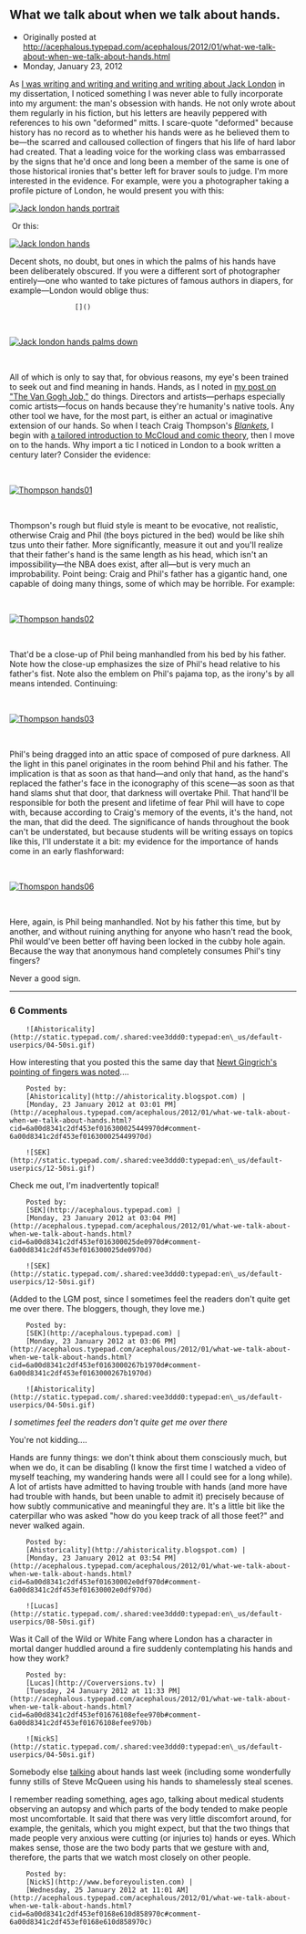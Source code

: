 ## What we talk about when we talk about hands.

 * Originally posted at http://acephalous.typepad.com/acephalous/2012/01/what-we-talk-about-when-we-talk-about-hands.html
 * Monday, January 23, 2012



As [I was writing and writing and writing and writing about Jack London](http://acephalous.typepad.com/acephalous/jack\_london/) in my dissertation, I noticed something I was never able to fully incorporate into my argument: the man's obsession with hands. He not only wrote about them regularly in his fiction, but his letters are heavily peppered with references to his own "deformed" mitts. I scare-quote "deformed" because history has no record as to whether his hands were as he believed them to be—the scarred and calloused collection of fingers that his life of hard labor had created. That a leading voice for the working class was embarrassed by the signs that he'd once and long been a member of the same is one of those historical ironies that's better left for braver souls to judge. I'm more interested in the evidence. For example, were you a photographer taking a profile picture of London, he would present you with this:

[![Jack london hands portrait](http://acephalous.typepad.com/.a/6a00d8341c2df453ef0168e5f7b252970c-500wi "Jack london hands portrait")](http://acephalous.typepad.com/.a/6a00d8341c2df453ef0168e5f7b252970c-popup)

 Or this:

[![Jack london hands](http://acephalous.typepad.com/.a/6a00d8341c2df453ef01630001bbba970d-500wi "Jack london hands")](http://acephalous.typepad.com/.a/6a00d8341c2df453ef01630001bbba970d-popup)

Decent shots, no doubt, but ones in which the palms of his hands have been deliberately obscured. If you were a different sort of photographer entirely—one who wanted to take pictures of famous authors in diapers, for example—London would oblige thus:

		

					[]()
			

 

[![Jack london hands palms down](http://acephalous.typepad.com/.a/6a00d8341c2df453ef016760f68425970b-500wi "Jack london hands palms down")](http://acephalous.typepad.com/.a/6a00d8341c2df453ef016760f68425970b-popup)

 

All of which is only to say that, for obvious reasons, my eye's been trained to seek out and find meaning in hands. Hands, as I noted in [my post on "The Van Gogh Job,"](http://acephalous.typepad.com/acephalous/2012/01/leverage-post.html) do things. Directors and artists—perhaps especially comic artists—focus on hands because they're humanity's native tools. Any other tool we have, for the most part, is either an actual or imaginative extension of our hands. So when I teach Craig Thompson's _[Blankets](http://www.amazon.com/exec/obidos/ASIN/1891830430/diesekoschmar-20)_, I begin with [a tailored introduction to McCloud and comic theory](http://acephalous.typepad.com/acephalous/2010/09/teaching-panel-transitions-via-craig-thompsons-blankets.html), then I move on to the hands. Why import a tic I noticed in London to a book written a century later? Consider the evidence:

 

[![Thompson hands01](http://acephalous.typepad.com/.a/6a00d8341c2df453ef01630001cbcc970d-500wi "Thompson hands01")](http://acephalous.typepad.com/.a/6a00d8341c2df453ef01630001cbcc970d-popup)

 

Thompson's rough but fluid style is meant to be evocative, not realistic, otherwise Craig and Phil (the boys pictured in the bed) would be like shih tzus unto their father. More significantly, measure it out and you'll realize that their father's hand is the same length as his head, which isn't an impossibility—the NBA does exist, after all—but is very much an improbability. Point being: Craig and Phil's father has a gigantic hand, one capable of doing many things, some of which may be horrible. For example:

 

[![Thompson hands02](http://acephalous.typepad.com/.a/6a00d8341c2df453ef0168e5f7ce96970c-500wi "Thompson hands02")](http://acephalous.typepad.com/.a/6a00d8341c2df453ef0168e5f7ce96970c-popup)

 

That'd be a close-up of Phil being manhandled from his bed by his father. Note how the close-up emphasizes the size of Phil's head relative to his father's fist. Note also the emblem on Phil's pajama top, as the irony's by all means intended. Continuing:

 

[![Thompson hands03](http://acephalous.typepad.com/.a/6a00d8341c2df453ef016760f6a271970b-500wi "Thompson hands03")](http://acephalous.typepad.com/.a/6a00d8341c2df453ef016760f6a271970b-popup)

 

Phil's being dragged into an attic space of composed of pure darkness. All the light in this panel originates in the room behind Phil and his father. The implication is that as soon as that hand—and only that hand, as the hand's replaced the father's face in the iconography of this scene—as soon as that hand slams shut that door, that darkness will overtake Phil. That hand'll be responsible for both the present and lifetime of fear Phil will have to cope with, because according to Craig's memory of the events, it's the hand, not the man, that did the deed. The significance of hands throughout the book can't be understated, but because students will be writing essays on topics like this, I'll understate it a bit: my evidence for the importance of hands come in an early flashforward:

 

[![Thomspon hands06](http://acephalous.typepad.com/.a/6a00d8341c2df453ef01630001fe24970d-500wi "Thomspon hands06")](http://acephalous.typepad.com/.a/6a00d8341c2df453ef01630001fe24970d-popup)

 

Here, again, is Phil being manhandled. Not by his father this time, but by another, and without ruining anything for anyone who hasn't read the book, Phil would've been better off having been locked in the cubby hole again. Because the way that anonymous hand completely consumes Phil's tiny fingers?

Never a good sign. 

			

* * *

### 6 Comments 

		

                
[]()

	

		![Ahistoricality](http://static.typepad.com/.shared:vee3ddd0:typepad:en\_us/default-userpics/04-50si.gif)
	

	

		

How interesting that you posted this the same day that [Newt Gingrich's pointing of fingers was noted](http://media.talkingpointsmemo.com/slideshow/newt-gingrich-pointing?ref=fpb)....  

	

		Posted by:
		[Ahistoricality](http://ahistoricality.blogspot.com) |
		[Monday, 23 January 2012 at 03:01 PM](http://acephalous.typepad.com/acephalous/2012/01/what-we-talk-about-when-we-talk-about-hands.html?cid=6a00d8341c2df453ef016300025449970d#comment-6a00d8341c2df453ef016300025449970d)

[]()

	

		![SEK](http://static.typepad.com/.shared:vee3ddd0:typepad:en\_us/default-userpics/12-50si.gif)
	

	

		

Check me out, I'm inadvertently topical!

	

		Posted by:
		[SEK](http://acephalous.typepad.com) |
		[Monday, 23 January 2012 at 03:04 PM](http://acephalous.typepad.com/acephalous/2012/01/what-we-talk-about-when-we-talk-about-hands.html?cid=6a00d8341c2df453ef016300025de0970d#comment-6a00d8341c2df453ef016300025de0970d)

[]()

	

		![SEK](http://static.typepad.com/.shared:vee3ddd0:typepad:en\_us/default-userpics/12-50si.gif)
	

	

		

(Added to the LGM post, since I sometimes feel the readers don't quite get me over there. The bloggers, though, they love me.)

	

		Posted by:
		[SEK](http://acephalous.typepad.com) |
		[Monday, 23 January 2012 at 03:06 PM](http://acephalous.typepad.com/acephalous/2012/01/what-we-talk-about-when-we-talk-about-hands.html?cid=6a00d8341c2df453ef0163000267b1970d#comment-6a00d8341c2df453ef0163000267b1970d)

[]()

	

		![Ahistoricality](http://static.typepad.com/.shared:vee3ddd0:typepad:en\_us/default-userpics/04-50si.gif)
	

	

		

_I sometimes feel the readers don't quite get me over there_

You're not kidding....

Hands are funny things: we don't think about them consciously much, but when we do, it can be disabling (I know the first time I watched a video of myself teaching, my wandering hands were all I could see for a long while). A lot of artists have admitted to having trouble with hands (and more have had trouble with hands, but been unable to admit it) precisely because of how subtly communicative and meaningful they are. It's a little bit like the caterpillar who was asked "how do you keep track of all those feet?" and never walked again.

	

		Posted by:
		[Ahistoricality](http://ahistoricality.blogspot.com) |
		[Monday, 23 January 2012 at 03:54 PM](http://acephalous.typepad.com/acephalous/2012/01/what-we-talk-about-when-we-talk-about-hands.html?cid=6a00d8341c2df453ef01630002e0df970d#comment-6a00d8341c2df453ef01630002e0df970d)

[]()

	

		![Lucas](http://static.typepad.com/.shared:vee3ddd0:typepad:en\_us/default-userpics/08-50si.gif)
	

	

		

Was it Call of the Wild or White Fang where London has a character in mortal danger huddled around a fire suddenly contemplating his hands and how they work?

	

		Posted by:
		[Lucas](http://Coverversions.tv) |
		[Tuesday, 24 January 2012 at 11:33 PM](http://acephalous.typepad.com/acephalous/2012/01/what-we-talk-about-when-we-talk-about-hands.html?cid=6a00d8341c2df453ef01676108efee970b#comment-6a00d8341c2df453ef01676108efee970b)

[]()

	

		![NickS](http://static.typepad.com/.shared:vee3ddd0:typepad:en\_us/default-userpics/04-50si.gif)
	

	

		

Somebody else [talking](http://www.davidbordwell.net/blog/2012/01/18/hand-jive/) about hands last week (including some wonderfully funny stills of Steve McQueen using his hands to shamelessly steal scenes.

I remember reading something, ages ago, talking about medical students observing an autopsy and which parts of the body tended to make people most uncomfortable. It said that there was very little discomfort around, for example, the genitals, which you might expect, but that the two things that made people very anxious were cutting (or injuries to) hands or eyes. Which makes sense, those are the two body parts that we gesture with and, therefore, the parts that we watch most closely on other people.

	

		Posted by:
		[NickS](http://www.beforeyoulisten.com) |
		[Wednesday, 25 January 2012 at 11:01 AM](http://acephalous.typepad.com/acephalous/2012/01/what-we-talk-about-when-we-talk-about-hands.html?cid=6a00d8341c2df453ef0168e610d858970c#comment-6a00d8341c2df453ef0168e610d858970c)

		

        